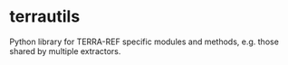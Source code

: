 # terrautils
Python library for TERRA-REF specific modules and methods, e.g. those shared by multiple extractors.
